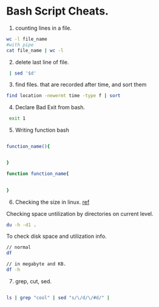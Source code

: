 # Bash Script Cheats.


1. counting lines in a file.
~~~bash
wc -l file_name
#with pipe
cat file_name | wc -l
~~~

2. delete last line of file.
~~~bash
 | sed '$d'
~~~

3. find files. that are recorded after time, and sort them
~~~bash
find location -newermt time -type f | sort
~~~

4. Declare Bad Exit from bash.
~~~bash
 exit 1 
~~~

5. Writing function bash

~~~bash

function_name(){


}

function function_name{

  
}
~~~

6. Checking the size in linux. [ref](https://phoenixnap.com/kb/linux-check-disk-space)

Checking space untilization by directories on current level.
~~~bash
du -h -d1 .
~~~

To check disk space and utilization info.
~~~bash
// normal
df

// in megabyte and KB.
df -h
~~~

7. grep, cut, sed.

~~~bash

ls | grep "cool" | sed "s/\/d/\/#d/" | 


